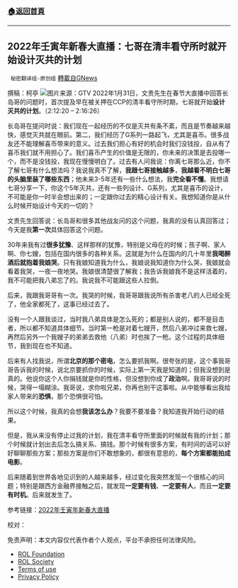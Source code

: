 ###  [:house:返回首頁](https://github.com/ourhimalayas/txt)
---


## 2022年壬寅年新春大直播：七哥在清丰看守所时就开始设计灭共的计划
` 秘密翻译组-原创组` [轉載自GNews](https://gnews.org/zh-hans/1943614/)

撰稿：柯亭
![](https://assets.gnews.org/wp-content/uploads/2022/02/Screenshot-2022-02-01-143607.png)图片来源：GTV
2022年1月31日，文贵先生在春节大直播中回答长岛哥的问题时，首次提及早在被关押在CCP的清丰看守所时期，七哥就开始**设计灭共的计划**。（2:12:20 – 2:16:26）

长岛哥在提问时说：我们现在一起经历的不仅是灭共有条不紊，而且是节奏越来越快，感觉灭共就在眼前。第二，我们经历了G系列一路起飞，尤其是喜币。很多战友还不能理解喜币带来的意义。过去我们担心有好的机会时我们没钱投，自从有了喜币我们就不用担心了。我们喜币产生的价值是无限的，你未来的决策是去投哪一个，而不是没钱投，我现在慢慢明白了。过去有人问我说：你离七哥那么近，你不了解七哥有什么想法吗？我说我真不了解，**我跟七哥接触越多**，**我越看不明白七哥的头脑里装了哪些东西**；他未来3-5年还有一些什么想法，我**完全看不懂**。我想请七哥分享一下，你这个5年灭共，还有一些列设计、G系列，尤其是喜币的设计，不可能是你一时半会想出来的；一定跟你过去的精心设计有关。我想知道你是从什么时候开始设计今天的一切的？

文贵先生回答说：长岛哥和很多其他战友问的这个问题，我真的没有认真回答过；今天是我**第一次**具体回答这个问题。

30年来我有过**很多犹豫**、这样那样的犹豫，特别是父母在的时候；孩子啊、家人啊、你七嫂，包括在国内很多的各种关系。这就是为什么在国内的几十年里**我喝醉酒后就抱着我娘哭**。只有我娘知道我为什么，我娘说我知道你为什么哭，我娘就会看着我哭，一夜一夜地哭。我娘很清楚很了解我；我告诉我娘我不是这样活着的，我不可能把我八弟忘了的。我说我不可能跟这些人拉倒。

后来，我跟我哥哥有一次。我哭的时候，我哥哥跟我说所有杀害老八的人已经全死了，他全家都死了，这事已经过去了。

没有一个人跟我谈过，当时我八弟具体是怎么死的；都是别人说的，都不是目击者，所以都不知道具体细节。当时第一枪是对着七嫂开，然后八弟冲过来救七嫂，再然后另外一个我嫂子的弟弟去救他（八弟）时也挨了一枪。这个过程的具体细节，我到现在也不知道。

后来有人找我说，所谓**北京的那个密电**，怎么要抓我啊。很夸张的是，这个事我哥哥告诉我的时候，说北京要抓你的时候，实际上第一天我是知道的；但我没想到是真的。他说你这个人你捐钱就是你的性格，但没想到你成了**政治**啊。我哥哥说的时候，哭得一塌糊涂。我哥说，求你啦兄弟，你再也别干这事啦。从中能够看出我给家人带来的**恐惧**，那个恐惧很可怕。

所以这个时候，我真的会想**我该怎么办**？我要不要准备？我知道我开始行动的结果。

但是，我从来没有停止过我的计划，我在清丰看守所里面的时候就有我的计划；那个时候就计划出去后怎么搞关系、搞钱。那个时候有很多方案，有时间的话可以好好聊聊那些方案；那些方案是你们不敢想象的，都很有意思的，**每个方案都能拍成电影**。

后来随着到世界各地见识到的人越来越多，经过变化我突然发现一个很核心的问题；特别是跟西方金融界接触之后，就发现**一定要有钱**、**一定要有人**，而且**一定要有时机**。后来就发生了。

参考链接：[2022年壬寅年新春大直播](https://gtv.org/video/id=61f7dc4d96ba5d73e0bfcc55)

校对：

 

免责声明：本文内容仅代表作者个人观点，平台不承担任何法律风险。

- [ROL Foundation](https://rolfoundation.org/)
- [ROL Society](https://rolsociety.org/)
- [Terms of use](https://gnews.org/terms-of-use-3/)
- [Privacy Policy](https://gnews.org/privacy-policy/)
